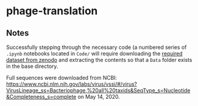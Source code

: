 # phage-translation

## Notes
Successfully stepping through the necessary code (a numbered series of `.ipynb` notebooks located in `Code/` will require downloading the [required dataset from zenodo](https://doi.org/10.5281/zenodo.4708008) and extracting the contents so that a `Data` folder exists in the base directory.

Full sequences were downloaded from NCBI: https://www.ncbi.nlm.nih.gov/labs/virus/vssi/#/virus?VirusLineage_ss=Bacteriophage,%20all%20taxids&SeqType_s=Nucleotide&Completeness_s=complete on May 14, 2020.
